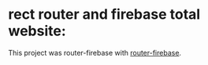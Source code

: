 # rect router and firebase total website:

This project was router-firebase with [router-firebase]().

